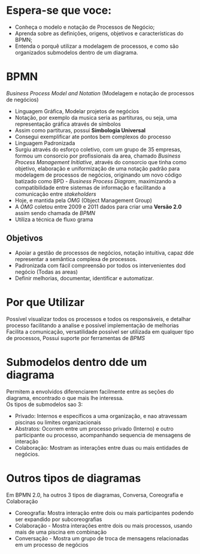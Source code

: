 # Espera-se que voce:
- Conheça o modelo e notação de Processos de Negócio;
- Aprenda sobre as definições, origens, objetivos e características do BPMN;
- Entenda o porquê utilizar a modelagem de processos, e como são organizados submodelos dentro de um diagrama.

# BPMN
*Business Process Model and Notation* (Modelagem e notação de processos de negócios)

- Linguagem Gráfica, Modelar projetos de negócios
- Notação, por exemplo da musica seria as partituras, ou seja, uma representação gráfica através de símbolos
- Assim como partituras, possui **Simbologia Universal** 
- Consegui exemplificar ate pontos bem complexos do processo
- Linguagem Padronizada
- Surgiu através do esforço coletivo, com um grupo de 35 empresas, formou um consorcio por profissionais da area, chamado *Business Process Management Initiative*, através do consorcio que tinha como objetivo, elaboração e uniformização de uma notação padrão para modelagem de processos de negócios, originando um novo código batizado como BPD - *Business Process Diagram*, maximizando a compatibilidade entre sistemas de informação e facilitando a comunicação entre *stakeholders*
- Hoje, e mantida pela *OMG* (Object Management Group)
- A *OMG* coletou entre 2009 e 2011 dados para criar uma **Versão 2.0** assim sendo chamada de *BPMN*
- Utiliza a técnica de fluxo grama

## Objetivos

- Apoiar a gestão de processos de negócios, notação intuitiva, capaz dde representar a semântica complexa de processos.
- Padronizada com fácil compreensão por todos os intervenientes dod negócio (Todas as areas)
- Definir melhorias, documentar, identificar e automatizar.

# Por que Utilizar

Possível visualizar todos os processos e todos os responsáveis, e detalhar processo facilitando a analise e possível implementação de melhorias  
Facilita a comunicação, versatilidade possível ser utilizada em qualquer tipo de processos, Possui suporte por ferramentas de *BPMS*

# Submodelos dentro dde um diagrama

Permitem a envolvidos diferenciarem facilmente entre as seções do diagrama, encontrado o que mais lhe interessa.  
Os tipos de submodelos sao 3:
- Privado: Internos e específicos a uma organização, e nao atravessam piscinas ou limites organizacionais
- Abstratos: Ocorrem entre um processo privado (Interno) e outro participante ou processo, acompanhando sequencia de mensagens de interação
- Colaboração: Mostram as interações entre duas ou mais entidades de negócios.

# Outros tipos de diagramas

Em BPMN 2.0, ha outros 3 tipos de diagramas, Conversa, Coreografia e Colaboração

- Coreografia: Mostra interação entre dois ou mais participantes podendo ser expandido por subcoreografias 
- Colaboração - Mostra interações entre dois ou mais processos, usando mais de uma piscina em combinação
- Conversação - Mostra um grupo de troca de mensagens relacionadas em um processo de negócios